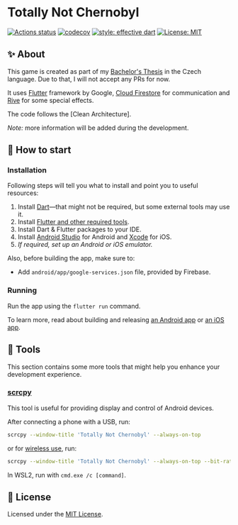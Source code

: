 # Totally Not Chernobyl

[![Actions status](https://github.com/tenhobi/totally-not-chernobyl/workflows/CI/badge.svg)](https://github.com/tenhobi/totally-not-chernobyl/actions)
[![codecov](https://codecov.io/gh/tenhobi/totally-not-chernobyl/branch/master/graph/badge.svg?token=WULJnl23VB)](https://codecov.io/gh/tenhobi/totally-not-chernobyl)
[![style: effective dart](https://img.shields.io/badge/style-effective_dart-40c4ff.svg)](https://github.com/tenhobi/effective_dart)
[![License: MIT](https://img.shields.io/badge/license-MIT-blue.svg)](https://opensource.org/licenses/MIT)

## ✨ About

This game is created as part of my [Bachelor's Thesis](https://github.com/tenhobi/bachelors-thesis) in the Czech language. Due to that, I will not accept any PRs for now.

It uses [Flutter](https://flutter.dev) framework by Google, [Cloud Firestore](https://firebase.google.com/products/firestore/) for communication and [Rive](https://rive.app) for some special effects.

The code follows the [Clean Architecture].

_Note:_ more information will be added during the development.

## 🚀 How to start

### Installation

Following steps will tell you what to install and point you to useful resources:

1. Install [Dart](https://dart.dev/get-dart)—that might not be required, but some external tools may use it.
1. Install [Flutter and other required tools](https://flutter.dev/docs/get-started/install).
1. Install Dart & Flutter packages to your IDE.
1. Install [Android Studio](https://developer.android.com/studio) for Android and [Xcode](https://developer.apple.com/xcode/) for iOS.
1. *If required, set up an Android or iOS emulator.*

Also, before building the app, make sure to:

- Add `android/app/google-services.json` file, provided by Firebase.

### Running

Run the app using the `flutter run` command.

To learn more, read about building and releasing [an Android app](https://flutter.dev/docs/deployment/android) or [an iOS app](https://flutter.dev/docs/deployment/ios).

## 🔨 Tools

This section contains some more tools that might help you enhance your development experience.

### [scrcpy](https://github.com/Genymobile/scrcpy)

This tool is useful for providing display and control of Android devices.

After connecting a phone with a USB, run:

```bash
scrcpy --window-title 'Totally Not Chernobyl' --always-on-top
```

or for [wireless use](https://github.com/Genymobile/scrcpy#wireless), run:

```bash
scrcpy --window-title 'Totally Not Chernobyl' --always-on-top --bit-rate 2M --max-size 800
```

In WSL2, run with `cmd.exe /c [command]`.

## 📃 License

Licensed under the [MIT License](LICENSE).
